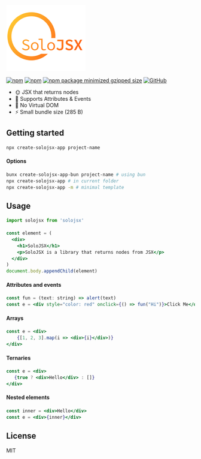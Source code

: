 ![alt text](https://github.com/SoloJSX/SoloJSX/blob/main/.github/solojsx_logo.png?raw=true)

[![npm](https://img.shields.io/npm/v/solojsx)](https://www.npmjs.com/package/solojsx)
[![npm](https://img.shields.io/npm/dm/solojsx)](https://www.npmjs.com/package/solojsx)
[![npm package minimized gzipped size](https://img.shields.io/bundlejs/size/solojsx)](https://www.npmjs.com/package/solojsx)
[![GitHub](https://img.shields.io/github/license/SoloJSX/solojsx)](https://github.com/git/git-scm.com/blob/main/MIT-LICENSE.txt)


- :sun_with_face: JSX that returns nodes
- :gem: Supports Attributes & Events
- :tada: No Virtual DOM
- :zap: Small bundle size (285 B)

## Getting started
```bash
npx create-solojsx-app project-name
```
#### Options
```bash
bunx create-solojsx-app-bun project-name # using bun
npx create-solojsx-app # in current folder
npx create-solojsx-app -m # minimal template
```

## Usage
```jsx  
import solojsx from 'solojsx'

const element = (
  <div>
    <h1>SoloJSX</h1>
    <p>SoloJSX is a library that returns nodes from JSX</p>
  </div>
)
document.body.appendChild(element)
```

#### Attributes and events
```jsx  
const fun = (text: string) => alert(text)
const e = <div style="color: red" onclick={() => fun("Hi")}>Click Me</div>
```

#### Arrays
```jsx  
const e = <div>
    {[1, 2, 3].map(i => <div>{i}</div>)}
</div>
```

#### Ternaries
```jsx  
const e = <div>
   {true ? <div>Hello</div> : []}
</div>
```

#### Nested elements
```jsx  
const inner = <div>Hello</div>
const e = <div>{inner}</div>
```

## License
MIT
